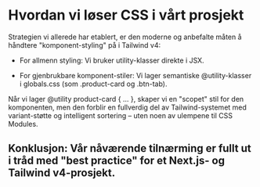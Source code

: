 # Hvordan vi løser CSS i vårt prosjekt

Strategien vi allerede har etablert, er den moderne og anbefalte måten å
håndtere "komponent-styling" på i Tailwind v4:

- For allmenn styling: Vi bruker utility-klasser direkte i JSX.

- For gjenbrukbare komponent-stiler: Vi lager semantiske @utility-klasser i
  globals.css (som .product-card og .btn-tab).

Når vi lager @utility product-card { ... }, skaper vi en "scopet" stil for den
komponenten, men den forblir en fullverdig del av Tailwind-systemet med
variant-støtte og intelligent sortering – uten noen av ulempene til CSS Modules.

## Konklusjon: Vår nåværende tilnærming er fullt ut i tråd med "best practice" for et Next.js- og Tailwind v4-prosjekt.
